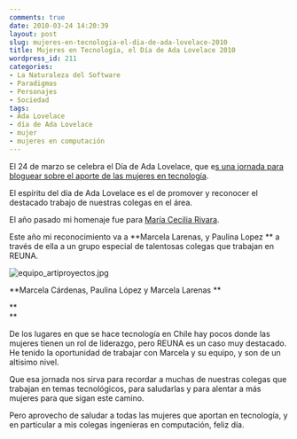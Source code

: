 ```yaml
---
comments: true
date: 2010-03-24 14:20:39
layout: post
slug: mujeres-en-tecnologia-el-dia-de-ada-lovelace-2010
title: Mujeres en Tecnología, el Día de Ada Lovelace 2010
wordpress_id: 211
categories:
- La Naturaleza del Software
- Paradigmas
- Personajes
- Sociedad
tags:
- Ada Lovelace
- día de Ada Lovelace
- mujer
- mujeres en computación
---
```


El 24 de marzo se celebra el Día de Ada Lovelace, que e[s una jornada para bloguear sobre el aporte de las mujeres en tecnología](http://findingada.com/about/).

El espíritu del día de Ada Lovelace es el de promover y reconocer el destacado trabajo de nuestras colegas en el área.

  


El año pasado mi homenaje fue para [María Cecilia Rivara](http://www.lnds.net/blog/2009/03/mujeres-en-tecnologia-el-dia-de-ada-lovelace.html).

  


Este año mi reconocimiento va a **Marcela Larenas, y Paulina Lopez ** a través de ella a un grupo especial de talentosas colegas que trabajan en REUNA.

  


  


![equipo_artiproyectos.jpg](http://www.lnds.net/blog/images/equipo_artiproyectos.jpg)

**Marcela Cárdenas, Paulina López y Marcela Larenas **

**  
**

De los lugares en que se hace tecnología en Chile hay pocos donde las mujeres tienen un rol de liderazgo, pero REUNA es un caso muy destacado.  He tenido la oportunidad de trabajar con Marcela y su equipo, y son de un altisimo nivel.

  


Que esa jornada nos sirva para recordar a muchas de nuestras colegas que trabajan en temas tecnológicos, para saludarlas y para alentar a más mujeres para que sigan este camino.

  


Pero aprovecho de saludar a todas las mujeres que aportan en tecnología, y en particular a mis colegas ingenieras en computación, feliz día.

  


  




